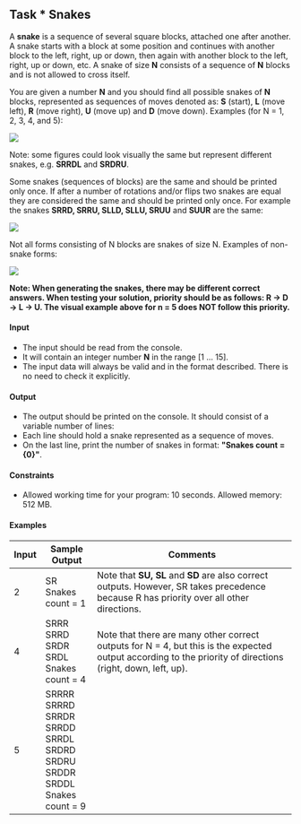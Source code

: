 ## Task	* Snakes
A **snake** is a sequence of several square blocks, attached one after another. A snake starts with a block at some position and continues with another block to the left, right, up or down, then again with another block to the left, right, up or down, etc. A snake of size **N** consists of a sequence of **N** blocks and is not allowed to cross itself.

You are given a number **N** and you should find all possible snakes of **N** blocks, represented as sequences of moves denoted as: **S** (start), **L** (move left), **R** (move right), **U** (move up) and **D** (move down). Examples (for N = 1, 2, 3, 4, and 5):
 
![](https://i.ibb.co/sJ6btNv/snakes1.png)
 
Note: some figures could look visually the same but represent different snakes, e.g. **SRRDL** and **SRDRU**.

Some snakes (sequences of blocks) are the same and should be printed only once. If after a number of rotations and/or flips two snakes are equal they are considered the same and should be printed only once. For example the snakes **SRRD, SRRU, SLLD, SLLU, SRUU** and **SUUR** are the same:
 
![](https://i.ibb.co/kV7hdS1/snakes2.png)
 
Not all forms consisting of N blocks are snakes of size N. Examples of non-snake forms:
 
![](https://i.ibb.co/NWL8Sv0/snakes3.png)

**Note: When generating the snakes, there may be different correct answers. When testing your solution, priority should be as follows: R -> D -> L -> U. The visual example above for n = 5 does NOT follow this priority.**

#### Input
-	The input should be read from the console.
-	It will contain an integer number **N** in the range [1 ... 15].
-	The input data will always be valid and in the format described. There is no need to check it explicitly.
#### Output
-	The output should be printed on the console. It should consist of a variable number of lines:
-	Each line should hold a snake represented as a sequence of moves.
-	On the last line, print the number of snakes in format: **"Snakes count = {0}"**.
#### Constraints
-	Allowed working time for your program: 10 seconds. Allowed memory: 512 MB.
#### Examples
Input|	Sample Output|	Comments
-|-|-
2|	SR<br>Snakes count = 1|	Note that **SU, SL** and **SD** are also correct outputs. However, SR takes precedence because R has priority over all other directions.
4|	SRRR<br>SRRD<br>SRDR<br>SRDL<br>Snakes count = 4|Note that there are many other correct outputs for N = 4, but this is the expected output according to the priority of directions (right, down, left, up).
5|SRRRR<br>SRRRD<br>SRRDR<br>SRRDD<br>SRRDL<br>SRDRD<br>SRDRU<br>SRDDR<br>SRDDL<br>Snakes count = 9|
